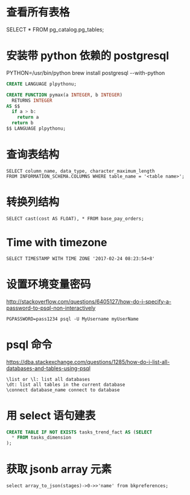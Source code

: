 # 查看所有表格
SELECT * FROM pg_catalog.pg_tables;

# 安装带 python 依赖的 postgresql

PYTHON=/usr/bin/python brew install postgresql --with-python

```sql
CREATE LANGUAGE plpythonu;

CREATE FUNCTION pymax(a INTEGER, b INTEGER)
  RETURNS INTEGER
AS $$
  if a > b:
    return a
  return b
$$ LANGUAGE plpythonu;
```

# 查询表结构

```
SELECT column_name, data_type, character_maximum_length
FROM INFORMATION_SCHEMA.COLUMNS WHERE table_name = '<table name>';
```

# 转换列结构
`SELECT cast(cost AS FLOAT), * FROM base_pay_orders;`

# Time with timezone
`SELECT TIMESTAMP WITH TIME ZONE '2017-02-24 08:23:54+8'`

# 设置环境变量密码

http://stackoverflow.com/questions/6405127/how-do-i-specify-a-password-to-psql-non-interactively

`PGPASSWORD=pass1234 psql -U MyUsername myUserName`

# psql 命令
https://dba.stackexchange.com/questions/1285/how-do-i-list-all-databases-and-tables-using-psql
```
\list or \l: list all databases
\dt: list all tables in the current database
\connect database_name connect to database
```

# 用 select 语句建表
```sql
CREATE TABLE IF NOT EXISTS tasks_trend_fact AS (SELECT
  * FROM tasks_dimension
);
```

# 获取 jsonb array 元素

`select array_to_json(stages)->0->>'name' from bkpreferences;`
